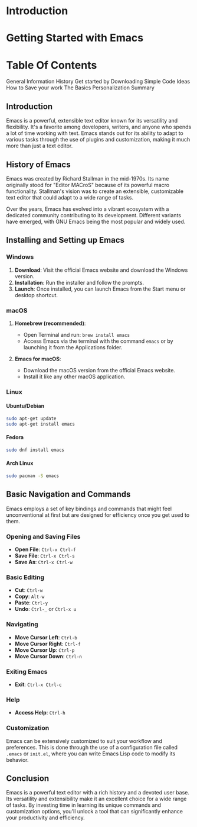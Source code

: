 # Introduction
# Getting Started with Emacs

# Table Of Contents

General Information
History 
Get started by Downloading
Simple Code Ideas
How to Save your work
The Basics
Personalization
Summary

## Introduction

Emacs is a powerful, extensible text editor known for its versatility and flexibility. It's a favorite among developers, writers, and anyone who spends a lot of time working with text. Emacs stands out for its ability to adapt to various tasks through the use of plugins and customization, making it much more than just a text editor.

## History of Emacs

Emacs was created by Richard Stallman in the mid-1970s. Its name originally stood for "Editor MACroS" because of its powerful macro functionality. Stallman's vision was to create an extensible, customizable text editor that could adapt to a wide range of tasks.

Over the years, Emacs has evolved into a vibrant ecosystem with a dedicated community contributing to its development. Different variants have emerged, with GNU Emacs being the most popular and widely used.

## Installing and Setting up Emacs

### Windows

1. **Download**: Visit the official Emacs website and download the Windows version.
2. **Installation**: Run the installer and follow the prompts.
3. **Launch**: Once installed, you can launch Emacs from the Start menu or desktop shortcut.

### macOS

1. **Homebrew (recommended)**:
   - Open Terminal and run: `brew install emacs`
   - Access Emacs via the terminal with the command `emacs` or by launching it from the Applications folder.

2. **Emacs for macOS**:
   - Download the macOS version from the official Emacs website.
   - Install it like any other macOS application.

### Linux

#### Ubuntu/Debian

```bash
sudo apt-get update
sudo apt-get install emacs
```

#### Fedora

```bash
sudo dnf install emacs
```

#### Arch Linux

```bash
sudo pacman -S emacs
```

## Basic Navigation and Commands

Emacs employs a set of key bindings and commands that might feel unconventional at first but are designed for efficiency once you get used to them.

### Opening and Saving Files

- **Open File**: `Ctrl-x Ctrl-f`
- **Save File**: `Ctrl-x Ctrl-s`
- **Save As**: `Ctrl-x Ctrl-w`

### Basic Editing

- **Cut**: `Ctrl-w`
- **Copy**: `Alt-w`
- **Paste**: `Ctrl-y`
- **Undo**: `Ctrl-_` or `Ctrl-x u`

### Navigating

- **Move Cursor Left**: `Ctrl-b`
- **Move Cursor Right**: `Ctrl-f`
- **Move Cursor Up**: `Ctrl-p`
- **Move Cursor Down**: `Ctrl-n`

### Exiting Emacs

- **Exit**: `Ctrl-x Ctrl-c`

### Help

- **Access Help**: `Ctrl-h`

### Customization

Emacs can be extensively customized to suit your workflow and preferences. This is done through the use of a configuration file called `.emacs` or `init.el`, where you can write Emacs Lisp code to modify its behavior.

## Conclusion

Emacs is a powerful text editor with a rich history and a devoted user base. Its versatility and extensibility make it an excellent choice for a wide range of tasks. By investing time in learning its unique commands and customization options, you'll unlock a tool that can significantly enhance your productivity and efficiency.
